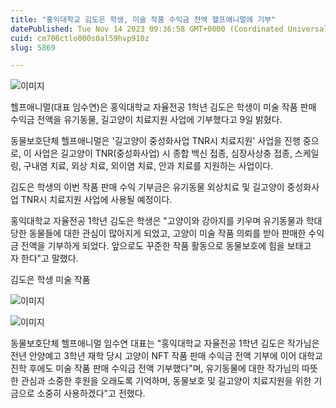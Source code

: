 ```yaml
---
title: "홍익대학교 김도은 학생, 미술 작품 수익금 전액 헬프애니멀에 기부"
datePublished: Tue Nov 14 2023 09:36:58 GMT+0000 (Coordinated Universal Time)
cuid: cm706ctlo000s0al59hvp910z
slug: 5869

---
```



![이미지](https://cdn.hashnode.com/res/hashnode/image/upload/v1739259756607/78265aaa-9006-4cfe-97ed-a2583c8de5aa.jpeg)

헬프애니멀(대표 임수연)은 홍익대학교 자율전공 1학년 김도은 학생이 미술 작품 판매 수익금 전액을 유기동물, 길고양이 치료지원 사업에 기부했다고 9일 밝혔다.

동물보호단체 헬프애니멀은 '길고양이 중성화사업 TNR시 치료지원' 사업을 진행 중으로, 이 사업은 길고양이 TNR(중성화사업) 시 종합 백신 접종, 심장사상충 접종, 스케일링, 구내염 치료, 외상 치료, 외이염 치료, 안과 치료를 지원하는 사업이다.

김도은 학생의 이번 작품 판매 수익 기부금은 유기동물 외상치료 및 길고양이 중성화사업 TNR시 치료지원 사업에 사용될 예정이다.

홍익대학교 자율전공 1학년 김도은 학생은 "고양이와 강아지를 키우며 유기동물과 학대당한 동물들에 대한 관심이 많아지게 되었고, 고양이 미술 작품 의뢰를 받아 판매한 수익금 전액을 기부하게 되었다. 앞으로도 꾸준한 작품 활동으로 동물보호에 힘을 보태고자 한다"고 말했다.

김도은 학생 미술 작품

![이미지](https://cdn.hashnode.com/res/hashnode/image/upload/v1739259758545/c924e419-3b64-4e75-abf6-a595630f4860.jpeg)

![이미지](https://cdn.hashnode.com/res/hashnode/image/upload/v1739259760991/01d98877-69c2-4584-b1bf-2fef4595dad8.jpeg)

동물보호단체 헬프애니멀 임수연 대표는 "홍익대학교 자율전공 1학년 김도은 작가님은 전년 안양예고 3학년 재학 당시 고양이 NFT 작품 판매 수익금 전액 기부에 이어 대학교 진학 후에도 미술 작품 판매 수익금 전액 기부했다"며, 유기동물에 대한 작가님의 따뜻한 관심과 소중한 후원을 오래도록 기억하며, 동물보호 및 길고양이 치료지원을 위한 기금으로 소중히 사용하겠다"고 전했다.